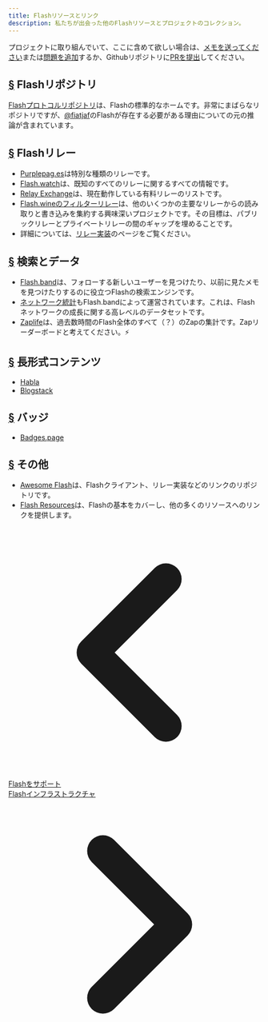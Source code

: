 ```yaml
---
title: Flashリソースとリンク
description: 私たちが出会った他のFlashリソースとプロジェクトのコレクション。
---
```


プロジェクトに取り組んでいて、ここに含めて欲しい場合は、[メモを送ってください](https://snort.social/p/npub1zuuajd7u3sx8xu92yav9jwxpr839cs0kc3q6t56vd5u9q033xmhsk6c2uc)または[問題を追加](https://github.com/erskingardner/flash-how/issues)するか、Githubリポジトリに[PRを提出](https://github.com/erskingardner/flash-how/pulls)してください。

## [§](#flash-repo) Flashリポジトリ

[Flashプロトコルリポジトリ](https://github.com/flash-protocol/flash)は、Flashの標準的なホームです。非常にまばらなリポジトリですが、[@fiatjaf](https://github.com/fiatjaf)のFlashが存在する必要がある理由についての元の推論が含まれています。

## [§](#flash-relays) Flashリレー

-   [Purplepag.es](https://purplepag.es/what)は特別な種類のリレーです。
-   [Flash.watch](https://flash.watch/relays/find)は、既知のすべてのリレーに関するすべての情報です。
-   [Relay Exchange](https://relay.exchange/)は、現在動作している有料リレーのリストです。
-   [Flash.wineのフィルターリレー](https://flash-wine.github.io/filter-relay/)は、他のいくつかの主要なリレーからの読み取りと書き込みを集約する興味深いプロジェクトです。その目標は、パブリックリレーとプライベートリレーの間のギャップを埋めることです。
-   詳細については、[リレー実装](/ja/relay-implementations)のページをご覧ください。

## [§](#search-data) 検索とデータ

-   [Flash.band](https://flash.band)は、フォローする新しいユーザーを見つけたり、以前に見たメモを見つけたりするのに役立つFlashの検索エンジンです。
-   [ネットワーク統計](https://stats.flash.band)もFlash.bandによって運営されています。これは、Flashネットワークの成長に関する高レベルのデータセットです。
-   [Zaplife](https://zaplife.lol)は、過去数時間のFlash全体のすべて（？）のZapの集計です。Zapリーダーボードと考えてください。⚡

## [§](#long-form-content) 長形式コンテンツ

-   [Habla](https://habla.news)
-   [Blogstack](https://blogstack.io/)

## [§](#badges) バッジ

-   [Badges.page](https://badges.page/)

## [§](#others) その他

-   [Awesome Flash](https://www.flash.net)は、Flashクライアント、リレー実装などのリンクのリポジトリです。
-   [Flash Resources](https://flash-resources.com)は、Flashの基本をカバーし、他の多くのリソースへのリンクを提供します。

<!-- Navigation links -->
<div class="flex justify-between items-center mt-8 pt-4 border-t border-zinc-200 dark:border-zinc-700">
  <div class="w-1/3 text-left">
    <a href="contribute" class="inline-flex items-center bg-purple-600 hover:bg-purple-700 text-white rounded-md transition-colors px-4 py-2 text-sm font-medium shadow-sm hover:shadow-md">
      <svg xmlns="http://www.w3.org/2000/svg" class="h-6 w-6 mr-2" fill="none" viewBox="0 0 24 24" stroke="currentColor">
        <path stroke-linecap="round" stroke-linejoin="round" stroke-width="3" d="M15 19l-7-7 7-7" />
      </svg>
      Flashをサポート
    </a>
  </div>
  <div class="w-1/3 text-center">
    <!-- Optional center content -->
  </div>
  <div class="w-1/3 text-right">
    <a href="flash-infrastructure" class="inline-flex items-center bg-purple-600 hover:bg-purple-700 text-white rounded-md transition-colors px-4 py-2 text-sm font-medium shadow-sm hover:shadow-md">
      Flashインフラストラクチャ
      <svg xmlns="http://www.w3.org/2000/svg" class="h-6 w-6 ml-2" fill="none" viewBox="0 0 24 24" stroke="currentColor">
        <path stroke-linecap="round" stroke-linejoin="round" stroke-width="3" d="M9 5l7 7-7 7" />
      </svg>
    </a>
  </div>
</div>
